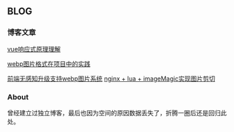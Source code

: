 ## BLOG

### 博客文章
[vue响应式原理理解](https://github.com/leewr/blog/issues/1)

[webp图片格式在项目中的实践](https://github.com/leewr/blog/issues/2)

[前端无感知升级支持webp图片系统](https://github.com/leewr/blog/issues/3)
[nginx + lua + imageMagic实现图片剪切](https://github.com/leewr/blog/issues/4)
### About
曾经建立过独立博客，最后也因为空间的原因数据丢失了，折腾一圈后还是回归此处。
